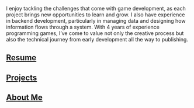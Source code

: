 I enjoy tackling the challenges that come with game development, as each project brings new opportunities to learn and grow. I also have experience in backend development, particularly in managing data and designing how information flows through a system. With 4 years of experience programming games, I’ve come to value not only the creative process but also the technical journey from early development all the way to publishing.

## [Resume](/documents/resume-francisco-marrero.pdf)
## [Projects](/projects/)
## [About Me](/about-me)
